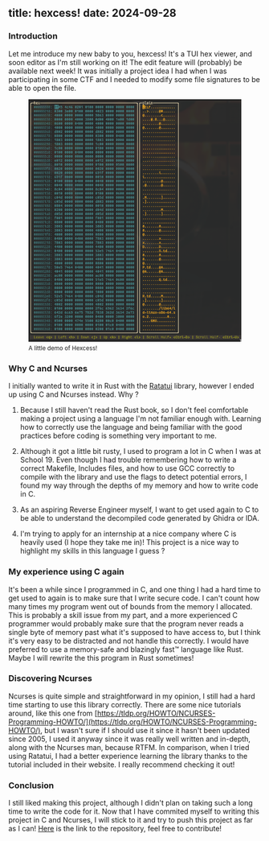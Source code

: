 title: hexcess!
date: 2024-09-28
---

### Introduction

Let me introduce my new baby to you, hexcess! It's a TUI hex viewer, and soon
editor as I'm still working on it! The edit feature will (probably) be
available next week! It was initially a project idea I had when I was
participating in some CTF and I needed to modify some file signatures to be
able to open the file.
 
<figure>
    <img src="/static/assets/hexcess_screen.png" alt="hexcess screenshot" />
    <figcaption><small>A little demo of Hexcess!</small></figcaption>
</figure>

### Why C and Ncurses

I initially wanted to write it in Rust with the [Ratatui](https://ratatui.rs/)
library, however I ended up using C and Ncurses instead. Why ?

1. Because I still haven't read the Rust book, so I don't feel comfortable
making a project using a language I'm not familiar enough with. Learning how
to correctly use the language and being familiar with the good practices before
coding is something very important to me.

2. Although it got a little bit rusty, I used to program a lot in C when I was
at School 19. Even though I had trouble remembering how to write a correct
Makefile, Includes files, and how to use GCC correctly to compile with the
library and use the flags to detect potential errors, I found my way through
the depths of my memory and how to write code in C.

3. As an aspiring Reverse Engineer myself, I want to get used again to C to be
able to understand the decompiled code generated by Ghidra or IDA.

4. I'm trying to apply for an internship at a nice company where C is heavily
used (I hope they take me in)! This project is a nice way to highlight my
skills in this language I guess ?

### My experience using C again

It's been a while since I programmed in C, and one thing I had a hard time
to get used to again is to make sure that I write secure code. I can't count
how many times my program went out of bounds from the memory I allocated. This
is probably a skill issue from my part, and a more experienced C programmer
would probably make sure that the program never reads a single byte of memory
past what it's supposed to have access to, but I think it's very easy to be
distracted and not handle this correctly. I would have preferred to use a
memory-safe and blazingly fast™ language like Rust. Maybe I will rewrite the
this program in Rust sometimes!

### Discovering Ncurses

Ncurses is quite simple and straightforward in my opinion, I still had a hard
time starting to use this library correctly. There are some nice tutorials
around, like this one from [https://tldp.org/HOWTO/NCURSES-Programming-HOWTO/](https://tldp.org/HOWTO/NCURSES-Programming-HOWTO/),
but I wasn't sure if I should use it since it hasn't been updated since 2005,
I used it anyway since it was really well written and in-depth, along with
the Ncurses man, because RTFM. In comparison, when I tried using Ratatui, I
had a better experience learning the library thanks to the tutorial included in
their website. I really recommend checking it out!

### Conclusion

I still liked making this project, although I didn't plan on taking such a long
time to write the code for it. Now that I have commited myself to writing this
project in C and Ncurses, I will stick to it and try to push this project as
far as I can! [Here](https://github.com/jeanmadao/hexcess) is the link to the
repository, feel free to contribute!

